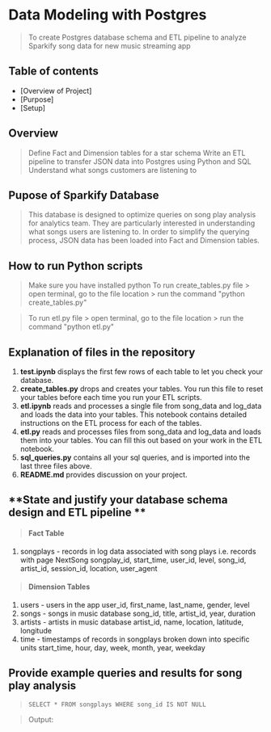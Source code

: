 # Data Modeling with Postgres
> To create Postgres database schema and ETL pipeline to analyze Sparkify song data for new music streaming app

## Table of contents
* [Overview of Project]
* [Purpose]
* [Setup]

## **Overview**
> Define Fact and Dimension tables for a star schema 
> Write an ETL pipeline to transfer JSON data into Postgres using Python and SQL
> Understand what songs customers are listening to

## **Pupose of Sparkify Database**
> This database is designed to optimize queries on song play analysis for analytics team. They are particularly interested in understanding what songs users are listening to.
> In order to simplify the querying process, JSON data has been loaded into Fact and Dimension tables.

## **How to run Python scripts**
> Make sure you have installed python 
> To run create_tables.py file
    > open terminal, go to the file location
    > run the command "python create_tables.py"

> To run etl.py file
    > open terminal, go to the file location
    > run the command "python etl.py"

## **Explanation of files in the repository** 
1. __test.ipynb__ displays the first few rows of each table to let you check your database.
2. __create_tables.py__ drops and creates your tables. You run this file to reset your tables before each time you run your ETL scripts.
3. __etl.ipynb__ reads and processes a single file from song_data and log_data and loads the data into your tables. This notebook contains detailed instructions on the ETL process for each of the tables.
4. __etl.py__ reads and processes files from song_data and log_data and loads them into your tables. You can fill this out based on your work in the ETL notebook.
5. __sql_queries.py__ contains all your sql queries, and is imported into the last three files above.
6. __README.md__ provides discussion on your project.

## **State and justify your database schema design and ETL pipeline ** 

> #### Fact Table
1. songplays - records in log data associated with song plays i.e. records with page NextSong
songplay_id, start_time, user_id, level, song_id, artist_id, session_id, location, user_agent

> #### Dimension Tables
1. users - users in the app
user_id, first_name, last_name, gender, level
2. songs - songs in music database
song_id, title, artist_id, year, duration
3. artists - artists in music database
artist_id, name, location, latitude, longitude
4. time - timestamps of records in songplays broken down into specific units
start_time, hour, day, week, month, year, weekday

## **Provide example queries and results for song play analysis** 

> `SELECT * FROM songplays
WHERE song_id IS NOT NULL`

>Output:


